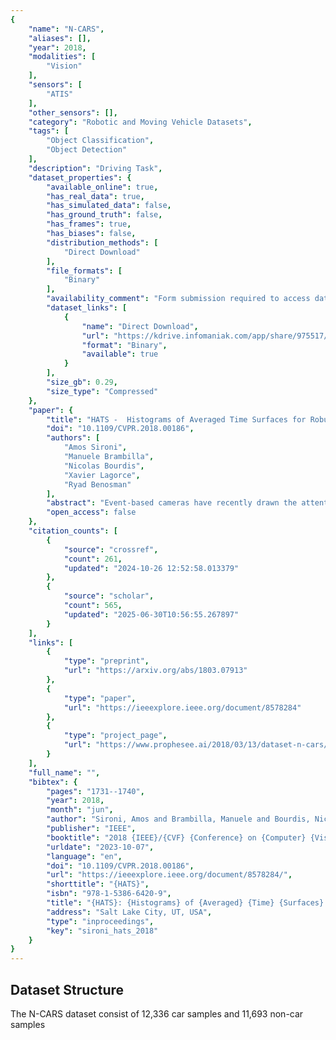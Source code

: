```yaml
---
{
    "name": "N-CARS",
    "aliases": [],
    "year": 2018,
    "modalities": [
        "Vision"
    ],
    "sensors": [
        "ATIS"
    ],
    "other_sensors": [],
    "category": "Robotic and Moving Vehicle Datasets",
    "tags": [
        "Object Classification",
        "Object Detection"
    ],
    "description": "Driving Task",
    "dataset_properties": {
        "available_online": true,
        "has_real_data": true,
        "has_simulated_data": false,
        "has_ground_truth": false,
        "has_frames": true,
        "has_biases": false,
        "distribution_methods": [
            "Direct Download"
        ],
        "file_formats": [
            "Binary"
        ],
        "availability_comment": "Form submission required to access dataset",
        "dataset_links": [
            {
                "name": "Direct Download",
                "url": "https://kdrive.infomaniak.com/app/share/975517/eb418265-0d5a-43a7-b87e-b3d785f17292/files/147",
                "format": "Binary",
                "available": true
            }
        ],
        "size_gb": 0.29,
        "size_type": "Compressed"
    },
    "paper": {
        "title": "HATS -  Histograms of Averaged Time Surfaces for Robust Event-Based Object Classification",
        "doi": "10.1109/CVPR.2018.00186",
        "authors": [
            "Amos Sironi",
            "Manuele Brambilla",
            "Nicolas Bourdis",
            "Xavier Lagorce",
            "Ryad Benosman"
        ],
        "abstract": "Event-based cameras have recently drawn the attention of the Computer Vision community thanks to their advantages in terms of high temporal resolution, low power consumption and high dynamic range, compared to traditional frame-based cameras. These properties make event-based cameras an ideal choice for autonomous vehicles, robot navigation or UAV vision, among others. However, the accuracy of event-based object classi\ufb01cation algorithms, which is of crucial importance for any reliable system working in real-world conditions, is still far behind their framebased counterparts. Two main reasons for this performance gap are: 1. The lack of effective low-level representations and architectures for event-based object classi\ufb01cation and 2. The absence of large real-world event-based datasets. In this paper we address both problems. First, we introduce a novel event-based feature representation together with a new machine learning architecture. Compared to previous approaches, we use local memory units to ef\ufb01ciently leverage past temporal information and build a robust eventbased representation. Second, we release the \ufb01rst large real-world event-based dataset for object classi\ufb01cation. We compare our method to the state-of-the-art with extensive experiments, showing better classi\ufb01cation performance and real-time computation.",
        "open_access": false
    },
    "citation_counts": [
        {
            "source": "crossref",
            "count": 261,
            "updated": "2024-10-26 12:52:58.013379"
        },
        {
            "source": "scholar",
            "count": 565,
            "updated": "2025-06-30T10:56:55.267897"
        }
    ],
    "links": [
        {
            "type": "preprint",
            "url": "https://arxiv.org/abs/1803.07913"
        },
        {
            "type": "paper",
            "url": "https://ieeexplore.ieee.org/document/8578284"
        },
        {
            "type": "project_page",
            "url": "https://www.prophesee.ai/2018/03/13/dataset-n-cars/"
        }
    ],
    "full_name": "",
    "bibtex": {
        "pages": "1731--1740",
        "year": 2018,
        "month": "jun",
        "author": "Sironi, Amos and Brambilla, Manuele and Bourdis, Nicolas and Lagorce, Xavier and Benosman, Ryad",
        "publisher": "IEEE",
        "booktitle": "2018 {IEEE}/{CVF} {Conference} on {Computer} {Vision} and {Pattern} {Recognition}",
        "urldate": "2023-10-07",
        "language": "en",
        "doi": "10.1109/CVPR.2018.00186",
        "url": "https://ieeexplore.ieee.org/document/8578284/",
        "shorttitle": "{HATS}",
        "isbn": "978-1-5386-6420-9",
        "title": "{HATS}: {Histograms} of {Averaged} {Time} {Surfaces} for {Robust} {Event}-{Based} {Object} {Classification}",
        "address": "Salt Lake City, UT, USA",
        "type": "inproceedings",
        "key": "sironi_hats_2018"
    }
}
---
```


## Dataset Structure

The N-CARS dataset consist of 12,336 car samples and 11,693 non-car samples
